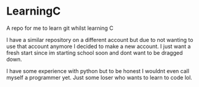 # LearningC
A repo for me to learn git whilst learning C

I have a similar repository on a different account but due to not wanting to use that account anymore I decided to make a new account. I just want a fresh start since im starting school soon and dont want to be dragged down. 

I have some experience with python but to be honest I wouldnt even call myself a programmer yet. Just some loser who wants to learn to code lol.